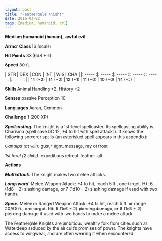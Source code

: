 ```yaml
---
layout: post
title: "Feathergale Knight"
date: 2016-03-02
tags: [medium, humanoid, cr1]
---
```


**Medium humanoid (human), lawful evil**

**Armor Class** 16 (scale)

**Hit Points** 33 (6d8 + 6)

**Speed** 30 ft.

|   STR   |   DEX   |   CON   |   INT   |   WIS   |   CHA   |
|: ----- :|: ----- :|: ----- :|: ----- :|: ----- :|: ----- :|
| 14 (+2) | 14 (+2) | 12 (+1) | 11 (+0) | 10 (+0) | 14 (+2) |

**Skills** Animal Handling +2, History +2

**Senses** passive Perception 10

**Languages** Auran, Common

**Challenge** 1 (200 XP)

***Spellcasting.*** The knight is a 1st-level spellcaster. Its spellcasting ability is Charisma (spell save DC 12, +4 to hit with spell attacks). It knows the following sorcerer spells (an asterisked spell appears in this appendix):

*Cantrips (at will):* gust,* light, message, ray of frost

*1st level (2 slots):* expeditious retreat, feather fall

**Actions**

***Multiattack.*** The knight makes two melee attacks.

***Longsword.*** Melee Weapon Attack: +4 to hit, reach 5 ft., one target. Hit: 6 (1d8 + 2) slashing damage, or 7 (1d10 + 2) slashing damage if used with two hands.

***Spear.*** Melee or Ranged Weapon Attack: +4 to hit, reach 5 ft. or range 20/60 ft., one target. Hit: 5 (1d6 + 2) piercing damage, or 6 (1d8 + 2) piercing damage if used with two hands to make a melee attack.

The Feathergale Knights are ambitious, wealthy folk from cities such as Waterdeep seduced by the air cult’s promises of power. The knights have access to wingwear, and are often wearing it when encountered.
